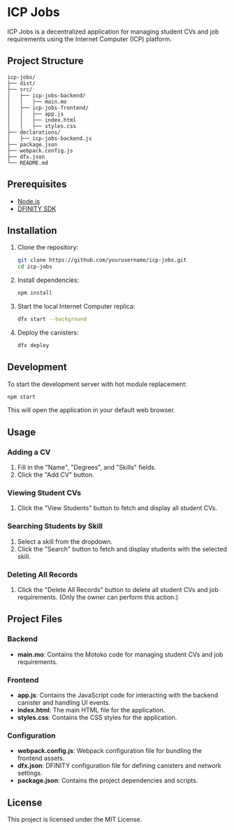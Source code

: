# ICP Jobs

ICP Jobs is a decentralized application for managing student CVs and job requirements using the Internet Computer (ICP) platform.

## Project Structure

```
icp-jobs/
├── dist/
├── src/
│   ├── icp-jobs-backend/
│   │   ├── main.mo
│   ├── icp-jobs-frontend/
│   │   ├── app.js
│   │   ├── index.html
│   │   ├── styles.css
├── declarations/
│   ├── icp-jobs-backend.js
├── package.json
├── webpack.config.js
├── dfx.json
└── README.md
```

## Prerequisites

- [Node.js](https://nodejs.org/)
- [DFINITY SDK](https://sdk.dfinity.org/docs/download.html)

## Installation

1. Clone the repository:
   ```bash
   git clone https://github.com/yourusername/icp-jobs.git
   cd icp-jobs
   ```

2. Install dependencies:
   ```bash
   npm install
   ```

3. Start the local Internet Computer replica:
   ```bash
   dfx start --background
   ```

4. Deploy the canisters:
   ```bash
   dfx deploy
   ```

## Development

To start the development server with hot module replacement:

```bash
npm start
```

This will open the application in your default web browser.

## Usage

### Adding a CV

1. Fill in the "Name", "Degrees", and "Skills" fields.
2. Click the "Add CV" button.

### Viewing Student CVs

1. Click the "View Students" button to fetch and display all student CVs.

### Searching Students by Skill

1. Select a skill from the dropdown.
2. Click the "Search" button to fetch and display students with the selected skill.

### Deleting All Records

1. Click the "Delete All Records" button to delete all student CVs and job requirements. (Only the owner can perform this action.)

## Project Files

### Backend

- **main.mo**: Contains the Motoko code for managing student CVs and job requirements.

### Frontend

- **app.js**: Contains the JavaScript code for interacting with the backend canister and handling UI events.
- **index.html**: The main HTML file for the application.
- **styles.css**: Contains the CSS styles for the application.

### Configuration

- **webpack.config.js**: Webpack configuration file for bundling the frontend assets.
- **dfx.json**: DFINITY configuration file for defining canisters and network settings.
- **package.json**: Contains the project dependencies and scripts.

## License

This project is licensed under the MIT License.
